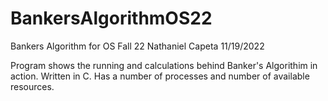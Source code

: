 # BankersAlgorithmOS22
Bankers Algorithm for OS Fall 22
Nathaniel Capeta
11/19/2022

Program shows the running and calculations behind Banker's Algorithim in action. 
Written in C. Has a number of processes and number of available resources.

